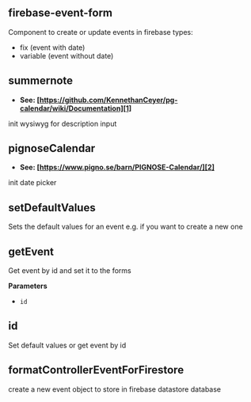 <!-- Generated by documentation.js. Update this documentation by updating the source code. -->

## firebase-event-form

Component to create or update events in firebase
types:

-   fix (event with date)
-   variable (event without date)

## summernote

-   **See: [https://github.com/KennethanCeyer/pg-calendar/wiki/Documentation][1]**

init wysiwyg for description input

## pignoseCalendar

-   **See: [https://www.pigno.se/barn/PIGNOSE-Calendar/][2]**

init date picker

## setDefaultValues

Sets the default values for an event e.g. if you want to create a new one

## getEvent

Get event by id and set it to the forms

**Parameters**

-   `id`  

## id

Set default values or get event by id

## formatControllerEventForFirestore

create a new event object to store in firebase datastore database

[1]: https://github.com/KennethanCeyer/pg-calendar/wiki/Documentation

[2]: https://www.pigno.se/barn/PIGNOSE-Calendar/
